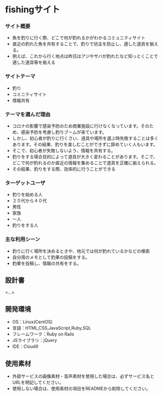 
# fishingサイト

### サイト概要
- 魚を釣りに行く際、どこで何が釣れるかがわかるコミュニティサイト
- 直近の釣れた魚を共有することで、釣りで坊主を防止し、適した道具を揃える。
- 例えば、これから行く地点は昨日はアジやサバが釣れたなど知っとくことで適した道具等を揃える

### サイトテーマ
- 釣り
- コミニティサイト
- 情報共有

### テーマを選んだ理由
- コロナの影響で感染予防のため商業施設に行けなくなっています。そのため、感染予防を考慮し釣りブームが来ています。
- しかし、初心者が釣りに行くさい、道具や場所を選ぶ時失敗することは多くあります。その結果、釣りを楽しむことができずに辞めていく人もいます。
- そこで、初心者が失敗しないよう、情報を共有する。
- 釣りをする場合目的によって道具が大きく変わることがあります。そこで、どこで何が釣れるのか直近の情報を集めることで道具を正確に揃えられる。
- その結果、釣りをする際、効率的に行うことができる

### ターゲットユーザ
- 釣りを始める人
- ２０代から４０代
- 男性
- 家族
- 一人
- 釣りをする人


### 主な利用シーン
- 釣りに行く場所を決めるときや、地元では何が釣れているかなどの検索
- 自分用のメモとして釣果の投稿をする。
- 釣果を投稿し、情報の共有をする。

## 設計書
<...>

## 開発環境
- OS：Linux(CentOS)
- 言語：HTML,CSS,JavaScript,Ruby,SQL
- フレームワーク：Ruby on Rails
- JSライブラリ：jQuery
- IDE：Cloud9

## 使用素材
- 外部サービスの画像素材・音声素材を使用した場合は、必ずサービス名とURLを明記してください。
- 使用しない場合は、使用素材の項目をREADMEから削除してください。